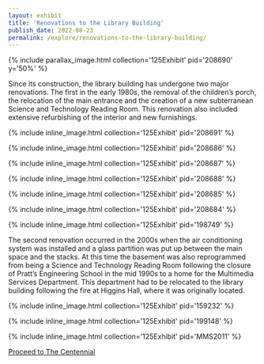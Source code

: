 ```yaml
---
layout: exhibit
title: 'Renovations to the Library Building'
publish_date: 2022-08-23
permalink: /explore/renovations-to-the-library-building/
---
```

{% include parallax_image.html collection='125Exhibit' pid='208690' y='50%' %}

Since its construction, the library building has undergone two major renovations. The first in the early 1980s, the removal of the children’s porch, the relocation of the main entrance and the creation of a new subterranean Science and Technology Reading Room.  This renovation also included extensive refurbishing of the interior and new furnishings.

{% include inline_image.html collection='125Exhibit' pid='208691' %}

{% include inline_image.html collection='125Exhibit' pid='208686' %}

{% include inline_image.html collection='125Exhibit' pid='208687' %}

{% include inline_image.html collection='125Exhibit' pid='208688' %}

{% include inline_image.html collection='125Exhibit' pid='208685' %}

{% include inline_image.html collection='125Exhibit' pid='208684' %}

{% include inline_image.html collection='125Exhibit' pid='198749' %}

The second renovation occurred in the 2000s when the air conditioning system was installed and a glass partition was put up between the main space and the stacks. At this time the basement was also reprogrammed from being a Science and Technology Reading Room following the closure of Pratt’s Engineering School in the mid 1990s to a home for the Multimedia Services Department. This department had to be relocated to the library building following the fire at Higgins Hall, where it was originally located.

{% include inline_image.html collection='125Exhibit' pid='159232' %}

{% include inline_image.html collection='125Exhibit' pid='199148' %}

{% include inline_image.html collection='125Exhibit' pid='MMS2011' %}

[Proceed to The Centennial](../the-centennial)
